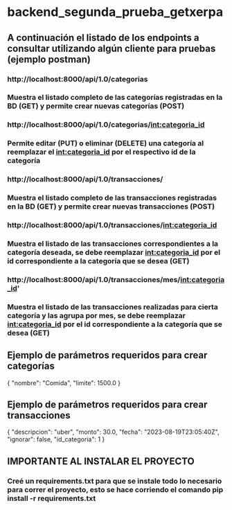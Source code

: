 # backend_segunda_prueba_getxerpa

## A continuación el listado de los endpoints a consultar utilizando algún cliente para pruebas (ejemplo postman)

### http://localhost:8000/api/1.0/categorias 
### Muestra el listado completo de las categorías registradas en la BD (GET) y permite crear nuevas categorías (POST)

### http://localhost:8000/api/1.0/categorias/<int:categoria_id>
### Permite editar (PUT) o eliminar (DELETE) una categoría al reemplazar el <int:categoria_id> por el respectivo id de la categoría

### http://localhost:8000/api/1.0/transacciones/
### Muestra el listado completo de las transacciones registradas en la BD (GET) y permite crear nuevas transacciones (POST)

### http://localhost:8000/api/1.0/transacciones/<int:categoria_id>
### Muestra el listado de las transacciones correspondientes a la categoría deseada, se debe reemplazar <int:categoria_id> por el id correspondiente a la categoría que se desea (GET)

### http://localhost:8000/api/1.0/transacciones/mes/<int:categoria_id>'
### Muestra el listado de las transacciones realizadas para cierta categoría y las agrupa por mes, se debe reemplazar <int:categoria_id> por el id correspondiente a la categoría que se desea (GET)

## Ejemplo de parámetros requeridos para crear categorías

{
  "nombre": "Comida",
  "limite": 1500.0
}

## Ejemplo de parámetros requeridos para crear transacciones

{
  "descripcion": "uber",
  "monto": 30.0,
  "fecha": "2023-08-19T23:05:40Z",
  "ignorar": false,
  "id_categoria": 1
}


## IMPORTANTE AL INSTALAR EL PROYECTO
### Creé un requirements.txt para que se instale todo lo necesario para correr el proyecto, esto se hace corriendo el comando pip install -r requirements.txt
